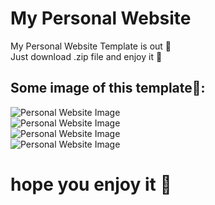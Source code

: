 # My Personal Website

My Personal Website Template is out 🎉</br>
Just download .zip file and enjoy it 🤩</br>
##
## Some image of this template📸:</br>
![Personal Website Image](https://cdn.discordapp.com/attachments/913486658555482112/927831644356898836/unknown.png)</br>
![Personal Website Image](https://cdn.discordapp.com/attachments/913486658555482112/927831632621215744/unknown.png)</br>
![Personal Website Image](https://cdn.discordapp.com/attachments/913486658555482112/927831631883014144/unknown.png)</br>
![Personal Website Image](https://cdn.discordapp.com/attachments/913486658555482112/927831634047291422/unknown.png)</br>
# hope you enjoy it 💓
